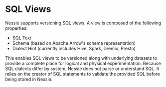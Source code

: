 # SQL Views

Nessie supports versioning SQL views. A view is composed of the following properties:

* SQL Text
* Schema (based on Apache Arrow's schema representation)
* Dialect Hint (currently includes Hive, Spark, Dremio, Presto) 

This enables SQL views to be versioned along with underlying datasets to provide a 
complete place for logical and physical experimentation. Because SQL dialects differ 
by system, Nessie does not parse or understand SQL. It relies on the creator of SQL statements 
to validate the provided SQL before being stored in Nessie.